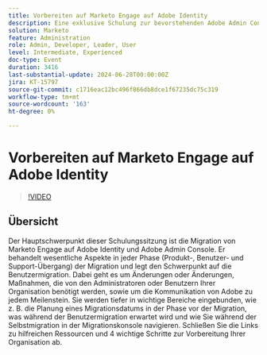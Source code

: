 ```yaml
---
title: Vorbereiten auf Marketo Engage auf Adobe Identity
description: Eine exklusive Schulung zur bevorstehenden Adobe Admin Console-Migration. Dieses Meeting wird im Stil des "Trainers"durchgeführt, sodass Sie Ihre Lerninhalte mitnehmen und Ihre Kapitel über diese bevorstehende Änderung informieren können.
solution: Marketo
feature: Administration
role: Admin, Developer, Leader, User
level: Intermediate, Experienced
doc-type: Event
duration: 3416
last-substantial-update: 2024-06-28T00:00:00Z
jira: KT-15797
source-git-commit: c1716eac12bc496f866db8dce1f67235dc75c319
workflow-type: tm+mt
source-wordcount: '163'
ht-degree: 0%

---
```



# Vorbereiten auf Marketo Engage auf Adobe Identity

>[!VIDEO](https://video.tv.adobe.com/v/3430920/?learn=on)

## Übersicht

Der Hauptschwerpunkt dieser Schulungssitzung ist die Migration von Marketo Engage auf Adobe Identity und Adobe Admin Console. Er behandelt wesentliche Aspekte in jeder Phase (Produkt-, Benutzer- und Support-Übergang) der Migration und legt den Schwerpunkt auf die Benutzermigration. Dabei geht es um Änderungen oder Änderungen, Maßnahmen, die von den Administratoren oder Benutzern Ihrer Organisation benötigt werden, sowie um die Kommunikation von Adobe zu jedem Meilenstein. Sie werden tiefer in wichtige Bereiche eingebunden, wie z. B. die Planung eines Migrationsdatums in der Phase vor der Migration, was während der Benutzermigration erwartet wird und wie Sie während der Selbstmigration in der Migrationskonsole navigieren. Schließen Sie die Links zu hilfreichen Ressourcen und 4 wichtige Schritte zur Vorbereitung Ihrer Organisation ab.
